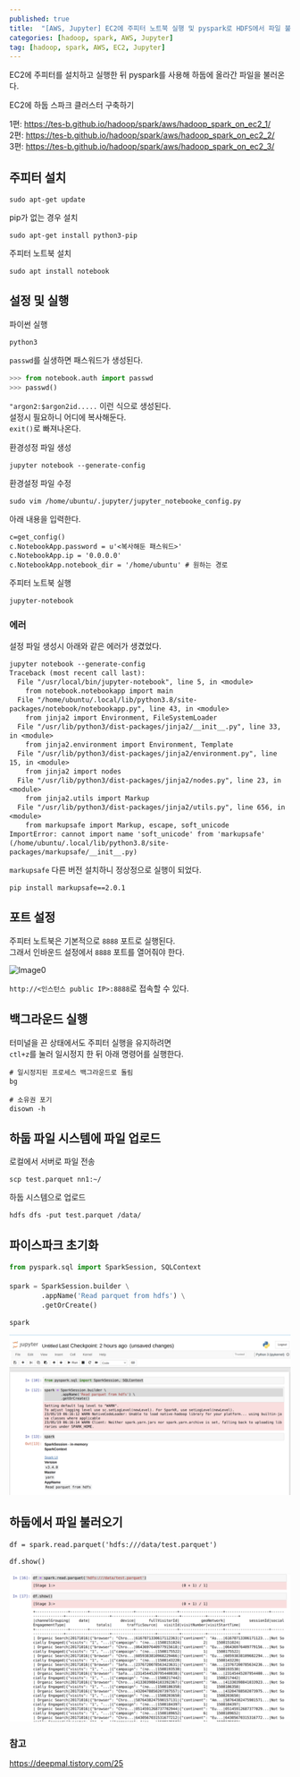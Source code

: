 ```yaml
---
published: true 
title:  "[AWS, Jupyter] EC2에 주피터 노트북 실행 및 pyspark로 HDFS에서 파일 불러오기"
categories: [hadoop, spark, AWS, Jupyter]
tag: [hadoop, spark, AWS, EC2, Jupyter]
---
```


EC2에 주피터를 설치하고 실행한 뒤 pyspark를 사용해 하둡에 올라간 파일을 불러온다.  


EC2에 하둡 스파크 클러스터 구축하기  

1편: <https://tes-b.github.io/hadoop/spark/aws/hadoop_spark_on_ec2_1/>  
2편: <https://tes-b.github.io/hadoop/spark/aws/hadoop_spark_on_ec2_2/>  
3편: <https://tes-b.github.io/hadoop/spark/aws/hadoop_spark_on_ec2_3/>  

## 주피터 설치

```
sudo apt-get update
```
pip가 없는 경우 설치
```
sudo apt-get install python3-pip
```
주피터 노트북 설치
```
sudo apt install notebook
```

## 설정 및 실행

파이썬 실행
```
python3
```

```passwd```를 실생하면 패스워드가 생성된다.  

```py
>>> from notebook.auth import passwd
>>> passwd()
```
```"argon2:$argon2id.....``` 이런 식으로 생성된다.  
설정시 필요하니 어디에 복사해둔다.  
```exit()```로 빠져나온다.  

환경성정 파일 생성  
```
jupyter notebook --generate-config
```
환경설정 파일 수정
```
sudo vim /home/ubuntu/.jupyter/jupyter_notebooke_config.py
```
아래 내용을 입력한다.  
```
c=get_config()
c.NotebookApp.password = u'<복사해둔 패스워드>'
c.NotebookApp.ip = '0.0.0.0' 
c.NotebookApp.notebook_dir = '/home/ubuntu' # 원하는 경로
```

주피터 노트북 실행
```
jupyter-notebook
```

### 에러

설정 파일 생성시 아래와 같은 에러가 생겼었다.   
```
jupyter notebook --generate-config
Traceback (most recent call last):
  File "/usr/local/bin/jupyter-notebook", line 5, in <module>
    from notebook.notebookapp import main
  File "/home/ubuntu/.local/lib/python3.8/site-packages/notebook/notebookapp.py", line 43, in <module>
    from jinja2 import Environment, FileSystemLoader
  File "/usr/lib/python3/dist-packages/jinja2/__init__.py", line 33, in <module>
    from jinja2.environment import Environment, Template
  File "/usr/lib/python3/dist-packages/jinja2/environment.py", line 15, in <module>
    from jinja2 import nodes
  File "/usr/lib/python3/dist-packages/jinja2/nodes.py", line 23, in <module>
    from jinja2.utils import Markup
  File "/usr/lib/python3/dist-packages/jinja2/utils.py", line 656, in <module>
    from markupsafe import Markup, escape, soft_unicode
ImportError: cannot import name 'soft_unicode' from 'markupsafe' (/home/ubuntu/.local/lib/python3.8/site-packages/markupsafe/__init__.py)
```

```markupsafe``` 다른 버전 설치하니 정상정으로 실행이 되었다.  
```
pip install markupsafe==2.0.1
```

## 포트 설정  
주피터 노트북은 기본적으로 ```8888``` 포트로 실행된다.  
그래서 인바운드 설정에서 ```8888``` 포트를 열어줘야 한다.  

![Image0](/images/2023-05-21-hadoop_spark_on_ec2_jupyter_0.png)  

```http://<인스턴스 public IP>:8888```로 접속할 수 있다.  

## 백그라운드 실행 
 
터미널을 끈 상태에서도 주피터 실행을 유지하려면  
```ctl+z```를 눌러 일시정지 한 뒤 아래 명령어를 실행한다.  
```
# 일시정지된 프로세스 백그라운드로 돌림
bg

# 소유권 포기
disown -h 
```

## 하둡 파일 시스템에 파일 업로드  

로컬에서 서버로 파일 전송
```
scp test.parquet nn1:~/
```
하둡 시스템으로 업로드
```
hdfs dfs -put test.parquet /data/
```

## 파이스파크 초기화

```py
from pyspark.sql import SparkSession, SQLContext

spark = SparkSession.builder \
        .appName('Read parquet from hdfs') \
        .getOrCreate()
```
```
spark
```

![Image0](/images/2023-05-21-hadoop_spark_on_ec2_jupyter_1.png)  


## 하둡에서 파일 불러오기

```
df = spark.read.parquet('hdfs:///data/test.parquet')
```
```
df.show()
```

![Image0](/images/2023-05-21-hadoop_spark_on_ec2_jupyter_2.png)  


### 참고 

<https://deepmal.tistory.com/25>